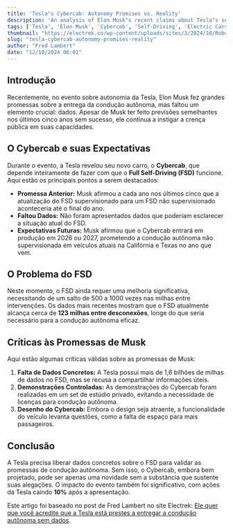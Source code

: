 ```yaml
---
title: 'Tesla"s Cybercab: Autonomy Promises vs. Reality'
description: 'An analysis of Elon Musk"s recent claims about Tesla"s self-driving technology and the Cybercab.'
tags: ['Tesla', 'Elon Musk', 'Cybercab', 'Self-Driving', 'Electric Cars']
thumbnail: "https://electrek.co/wp-content/uploads/sites/3/2024/10/Robotaxi_75-e1728619627481.jpg?quality=82&strip=all&w=1600"
slug: "tesla-cybercab-autonomy-promises-reality"
author: "Fred Lambert"
date: "12/10/2024 06:01"
---
```


## Introdução

Recentemente, no evento sobre autonomia da Tesla, Elon Musk fez grandes promessas sobre a entrega da condução autônoma, mas faltou um elemento crucial: dados. Apesar de Musk ter feito previsões semelhantes nos últimos cinco anos sem sucesso, ele continua a instigar a crença pública em suas capacidades.

## O Cybercab e suas Expectativas

Durante o evento, a Tesla revelou seu novo carro, o **Cybercab**, que depende inteiramente de fazer com que o **Full Self-Driving (FSD)** funcione. Aqui estão os principais pontos a serem destacados:

- **Promessa Anterior:** Musk afirmou a cada ano nos últimos cinco que a atualização do FSD supervisionado para um FSD não supervisionado aconteceria até o final do ano.
- **Faltou Dados:** Não foram apresentados dados que poderiam esclarecer a situação atual do FSD.
- **Expectativas Futuras:** Musk afirmou que o Cybercab entrará em produção em 2026 ou 2027, prometendo a condução autônoma não supervisionada em veículos atuais na Califórnia e Texas no ano que vem.

## O Problema do FSD

Neste momento, o FSD ainda requer uma melhoria significativa, necessitando de um salto de 500 a 1000 vezes nas milhas entre intervenções. Os dados mais recentes mostram que o FSD atualmente alcança cerca de **123 milhas entre desconexões**, longe do que seria necessário para a condução autônoma eficaz.

## Críticas às Promessas de Musk

Aqui estão algumas críticas válidas sobre as promessas de Musk:

1. **Falta de Dados Concretos:** A Tesla possui mais de 1,6 bilhões de milhas de dados no FSD, mas se recusa a compartilhar informações úteis.
2. **Demonstrações Controladas:** As demonstrações do Cybercab foram realizadas em um set de estúdio privado, evitando a necessidade de licenças para condução autônoma.
3. **Desenho do Cybercab:** Embora o design seja atraente, a funcionalidade do veículo levanta questões, como a falta de espaço para mais passageiros.

## Conclusão

A Tesla precisa liberar dados concretos sobre o FSD para validar as promessas de condução autônoma. Sem isso, o Cybercab, embora bem projetado, pode ser apenas uma novidade sem a substância que sustente suas alegações. O impacto do evento também foi significativo, com ações da Tesla caindo **10%** após a apresentação.

Este artigo foi baseado no post de Fred Lambert no site Electrek: [Ele quer que você acredite que a Tesla está prestes a entregar a condução autônoma sem dados](https://electrek.co/2024/10/11/elon-musk-wants-you-to-believe-tesla-is-about-to-deliver-self-driving-without-any-data/).